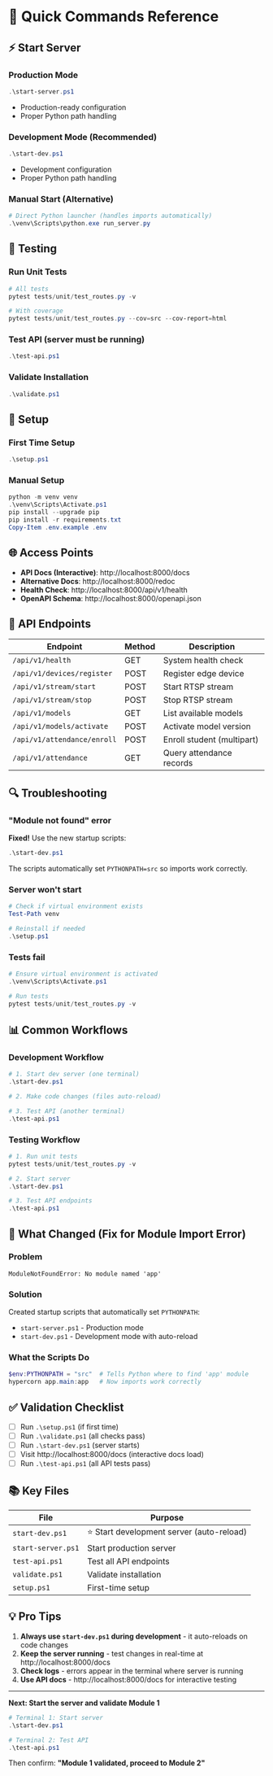 # 🚀 Quick Commands Reference

## ⚡ Start Server

### Production Mode
```powershell
.\start-server.ps1
```
- Production-ready configuration
- Proper Python path handling

### Development Mode (Recommended)
```powershell
.\start-dev.ps1
```
- Development configuration
- Proper Python path handling

### Manual Start (Alternative)
```powershell
# Direct Python launcher (handles imports automatically)
.\venv\Scripts\python.exe run_server.py
```

## 🧪 Testing

### Run Unit Tests
```powershell
# All tests
pytest tests/unit/test_routes.py -v

# With coverage
pytest tests/unit/test_routes.py --cov=src --cov-report=html
```

### Test API (server must be running)
```powershell
.\test-api.ps1
```

### Validate Installation
```powershell
.\validate.ps1
```

## 🔧 Setup

### First Time Setup
```powershell
.\setup.ps1
```

### Manual Setup
```powershell
python -m venv venv
.\venv\Scripts\Activate.ps1
pip install --upgrade pip
pip install -r requirements.txt
Copy-Item .env.example .env
```

## 🌐 Access Points

- **API Docs (Interactive)**: http://localhost:8000/docs
- **Alternative Docs**: http://localhost:8000/redoc
- **Health Check**: http://localhost:8000/api/v1/health
- **OpenAPI Schema**: http://localhost:8000/openapi.json

## 📝 API Endpoints

| Endpoint | Method | Description |
|----------|--------|-------------|
| `/api/v1/health` | GET | System health check |
| `/api/v1/devices/register` | POST | Register edge device |
| `/api/v1/stream/start` | POST | Start RTSP stream |
| `/api/v1/stream/stop` | POST | Stop RTSP stream |
| `/api/v1/models` | GET | List available models |
| `/api/v1/models/activate` | POST | Activate model version |
| `/api/v1/attendance/enroll` | POST | Enroll student (multipart) |
| `/api/v1/attendance` | GET | Query attendance records |

## 🔍 Troubleshooting

### "Module not found" error
**Fixed!** Use the new startup scripts:
```powershell
.\start-dev.ps1
```

The scripts automatically set `PYTHONPATH=src` so imports work correctly.

### Server won't start
```powershell
# Check if virtual environment exists
Test-Path venv

# Reinstall if needed
.\setup.ps1
```

### Tests fail
```powershell
# Ensure virtual environment is activated
.\venv\Scripts\Activate.ps1

# Run tests
pytest tests/unit/test_routes.py -v
```

## 📊 Common Workflows

### Development Workflow
```powershell
# 1. Start dev server (one terminal)
.\start-dev.ps1

# 2. Make code changes (files auto-reload)

# 3. Test API (another terminal)
.\test-api.ps1
```

### Testing Workflow
```powershell
# 1. Run unit tests
pytest tests/unit/test_routes.py -v

# 2. Start server
.\start-dev.ps1

# 3. Test API endpoints
.\test-api.ps1
```

## 🎯 What Changed (Fix for Module Import Error)

### Problem
```
ModuleNotFoundError: No module named 'app'
```

### Solution
Created startup scripts that automatically set `PYTHONPATH`:
- `start-server.ps1` - Production mode
- `start-dev.ps1` - Development mode with auto-reload

### What the Scripts Do
```powershell
$env:PYTHONPATH = "src"  # Tells Python where to find 'app' module
hypercorn app.main:app   # Now imports work correctly
```

## ✅ Validation Checklist

- [ ] Run `.\setup.ps1` (if first time)
- [ ] Run `.\validate.ps1` (all checks pass)
- [ ] Run `.\start-dev.ps1` (server starts)
- [ ] Visit http://localhost:8000/docs (interactive docs load)
- [ ] Run `.\test-api.ps1` (all API tests pass)

## 📚 Key Files

| File | Purpose |
|------|---------|
| `start-dev.ps1` | ⭐ Start development server (auto-reload) |
| `start-server.ps1` | Start production server |
| `test-api.ps1` | Test all API endpoints |
| `validate.ps1` | Validate installation |
| `setup.ps1` | First-time setup |

## 💡 Pro Tips

1. **Always use `start-dev.ps1` during development** - it auto-reloads on code changes
2. **Keep the server running** - test changes in real-time at http://localhost:8000/docs
3. **Check logs** - errors appear in the terminal where server is running
4. **Use API docs** - http://localhost:8000/docs for interactive testing

---

**Next: Start the server and validate Module 1**

```powershell
# Terminal 1: Start server
.\start-dev.ps1

# Terminal 2: Test API
.\test-api.ps1
```

Then confirm: **"Module 1 validated, proceed to Module 2"**
